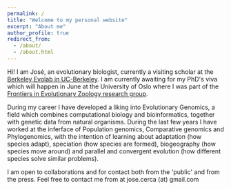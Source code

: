 ```yaml
---
permalink: /
title: "Welcome to my personal website"
excerpt: "About me"
author_profile: true
redirect_from: 
  - /about/
  - /about.html
---
```


Hi! I am José, an evolutionary biologist, currently a visiting scholar at the [Berkeley Evolab in UC-Berkeley](https://nature.berkeley.edu/evolab/). I am currently awaiting for my PhD's viva which will happen in June at the University of Oslo where I was part of the [Frontiers in Evolutionary Zoology research group](https://www.nhm.uio.no/english/about/organization/research-collections/?vrtx=unit-view&areacode=280808&lang=en).

During my career I have developed a liking into Evolutionary Genomics, a field which combines computational biology and bioinformatics, together with genetic data from natural organisms. During the last few years I have worked at the inferface of Population genomics, Comparative genomics and Phylogenomics, with the intention of learning about adaptation (how species adapt), speciation (how species are formed), biogeography (how species move around) and parallel and convergent evolution (how different species solve similar problems).

I am open to collaborations and for contact both from the 'public' and from the press. Feel free to contact me from at jose.cerca (at) gmail.com
